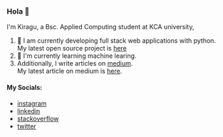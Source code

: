 ### Hola 👋
I'm Kiragu, 
a Bsc. Applied Computing student at KCA university,

1. 🔭 I am currently developing full stack web applications with python.  
   My latest open source project is [here](https://github.com/SamuelKiragu/Saidia)
2. 🌱 I'm currently learning machine learing.
3. Additionally, I write articles on [medium](https://www.kiragu.medium.com).  
   My latest article on medium is [here](https://kiragu.medium.com/using-curl-to-test-django-views-e19ca6d8b070).

#### My Socials:
* [instagram](https://www.instagram.com/k1ragu/)
* [linkedin](https://www.linkedin.com/in/samuel-kiragu/)
* [stackoverflow](https://stackoverflow.com/users/10934594/kiragu)
* [twitter](https://twitter.com/Kiragu12604793)



<!--
**SamuelKiragu/SamuelKiragu** is a ✨ _special_ ✨ repository because its `README.md` (this file) appears on your GitHub profile.

Here are some ideas to get you started:

- 🔭 I’m currently working on ...
- 🌱 I’m currently learning ...
- 👯 I’m looking to collaborate on ...
- 🤔 I’m looking for help with ...
- 💬 Ask me about ...
- 📫 How to reach me: ...
- 
- ⚡ Fun fact: ...
-->
